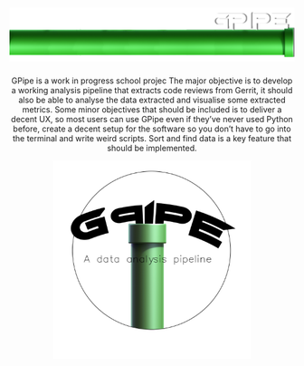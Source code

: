 #  <img src="https://github.com/frankuman/GPipe/blob/main/docs/intropic.png" width="600" title="GPipe Logo">





<p align="center"> GPipe is a work in progress school projec
  The major objective is to develop a working analysis pipeline that extracts code reviews from
Gerrit, it should also be able to analyse the data extracted and visualise some extracted
metrics. Some minor objectives that should be included is to deliver a decent UX, so most
users can use GPipe even if they’ve never used Python before, create a decent setup for the
software so you don’t have to go into the terminal and write weird scripts. Sort and find data
is a key feature that should be implemented.
 </p>

</p>
<p align="center">
  <img src="https://github.com/frankuman/GPipe/blob/main/logo1.png" width="350" title="GPipe Logo">
  
</p>


